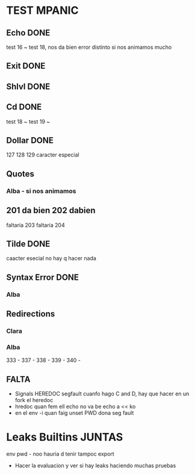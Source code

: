 # TEST MPANIC
## Echo DONE
test 16 ~
test 18, nos da bien error distinto si nos animamos mucho

## Exit DONE
## Shlvl DONE

## Cd DONE
test 18 ~
test 19 ~

## Dollar DONE
127 128 129 caracter especial

## Quotes 
### Alba - si nos animamos
201 da bien
202 dabien
---
faltaria 203
faltaria 204

## Tilde DONE
caacter esecial no hay q hacer nada

## Syntax Error DONE
### Alba

## Redirections 
### Clara
### Alba
333 -
337 - 
338 - 
339 - 
340 -


## FALTA 
- Signals HEREDOC segfault cuanfo hago C and D, hay que hacer en un fork el heredoc
- hredoc quan fem ell echo no va be echo a << ko
- en el env -i quan faig unset PWD dona seg fault

# Leaks Builtins JUNTAS
env
pwd - noo hauria d tenir tampoc 
export
- Hacer la evaluacion y ver si hay leaks haciendo muchas pruebas
